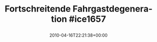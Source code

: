 ---
retweeted: false
source: <a href="http://twitter.com" rel="nofollow">Twitter Web Client</a>
entities:
  hashtags:
  - text: ice1657
    indices:
    - '37'
    - '45'
  symbols: []
  user_mentions: []
  urls: []
display_text_range:
- '0'
- '45'
favorite_count: '0'
id_str: '12307648250'
truncated: false
retweet_count: '0'
id: '12307648250'
created_at: Fri Apr 16 22:21:38 +0000 2010
favorited: false
full_text: 'Fortschreitende Fahrgastdegeneration #ice1657'
lang: de
tags:
- ice1657
- pesos/twitter
date: '2010-04-16T22:21:38+00:00'
src: https://twitter.com/bascht/status/12307648250
original_url: https://twitter.com/bascht/status/12307648250
type: twitter_tweet
text: 'Fortschreitende Fahrgastdegeneration #ice1657'
title: 'Fortschreitende Fahrgastdegeneration #ice1657

  '

---
